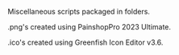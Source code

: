 Miscellaneous scripts packaged in folders. 

.png's created using PainshopPro 2023 Ultimate.

.ico's created using Greenfish Icon Editor v3.6.
